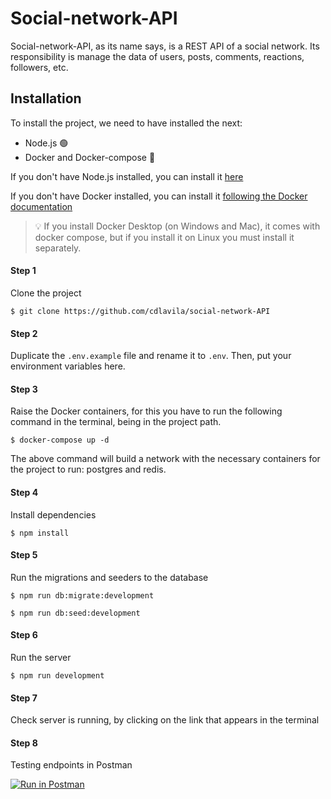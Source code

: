# Social-network-API

Social-network-API, as its name says, is a REST API of a social network. Its responsibility is manage the data of users, posts, comments, reactions, followers, etc.

## Installation
To install the project, we need to have installed the next:
- Node.js 🟢
- Docker and Docker-compose 🐋

If you don't have Node.js installed, you can install it [here](https://nodejs.org/es/)

If you don't have Docker installed, you can install it [following the Docker documentation](https://docs.docker.com/engine/install/)

<blockquote>
<span>
💡
</span>
<span>
If you install Docker Desktop (on Windows and Mac), it comes with docker compose, but if you install it on Linux you must install it separately.
</span>
</blockquote>


#### Step 1
Clone the project
```
$ git clone https://github.com/cdlavila/social-network-API
```

#### Step 2
Duplicate the `.env.example` file and rename it to `.env`. Then, put your environment variables here.

#### Step 3
Raise the Docker containers, for this you have to run the following command in the terminal, being in the project path.
```
$ docker-compose up -d
```
The above command will build a network with the necessary containers for the project to run: postgres and redis.

#### Step 4
Install dependencies
```
$ npm install
```

#### Step 5
Run the migrations and seeders to the database
```
$ npm run db:migrate:development
```
```
$ npm run db:seed:development
```

#### Step 6
Run the server

```
$ npm run development
```

#### Step 7
Check server is running, by clicking on the link that appears in the terminal

#### Step 8
Testing endpoints in Postman

[![Run in Postman](https://run.pstmn.io/button.svg)](https://app.getpostman.com/run-collection/678cd5aed899f84b83c4?action=collection%2Fimport)